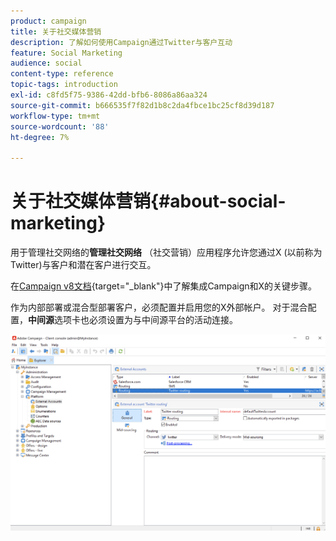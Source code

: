 ```yaml
---
product: campaign
title: 关于社交媒体营销
description: 了解如何使用Campaign通过Twitter与客户互动
feature: Social Marketing
audience: social
content-type: reference
topic-tags: introduction
exl-id: c8fd5f75-9386-42dd-bfb6-8086a86aa324
source-git-commit: b666535f7f82d1b8c2da4fbce1bc25cf8d39d187
workflow-type: tm+mt
source-wordcount: '88'
ht-degree: 7%

---
```


# 关于社交媒体营销{#about-social-marketing}

用于管理社交网络的&#x200B;**管理社交网络** （社交营销）应用程序允许您通过X (以前称为Twitter)与客户和潜在客户进行交互。

在[Campaign v8文档](https://experienceleague.adobe.com/docs/campaign/campaign-v8/connect/ac-tw.html?lang=zh-Hans){target="_blank"}中了解集成Campaign和X的关键步骤。

作为内部部署或混合型部署客户，必须配置并启用您的X外部帐户。 对于混合配置，**中间源**&#x200B;选项卡也必须设置为与中间源平台的活动连接。

![](assets/tw-external-account.png)

